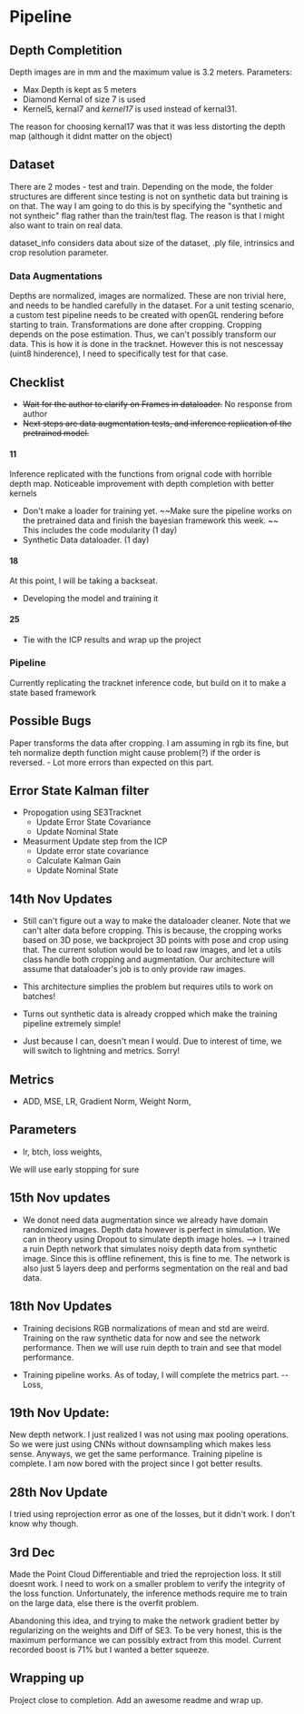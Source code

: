 # Pipeline
## Depth Completition

Depth images are in mm and the maximum value is 3.2 meters. 
Parameters: 
- Max Depth is kept as 5 meters
- Diamond Kernal of size 7 is used
- Kernel5, kernal7 and *kernel17* is used instead of kernal31. 

The reason for choosing kernal17 was that it was less distorting the depth map (although it didnt matter on the object)


## Dataset
There are 2 modes - test and train. Depending on the mode, the folder structures are different since testing is not on synthetic data but training is on that. The way I am going to do this is by specifying the "synthetic and not syntheic" flag rather than the train/test flag. The reason is that I might also want to train on real data. 

dataset_info considers data about size of the dataset, .ply file, intrinsics and crop resolution parameter. 

### Data Augmentations
Depths are normalized, images are normalized. These are non trivial here, and needs to be handled carefully in the dataset. For a unit testing scenario, a custom test pipeline needs to be created with openGL rendering before starting to train. 
Transformations are done after cropping. Cropping depends on the pose estimation. Thus, we can't possibly transform our data. This is how it is done in the tracknet. However this is not nescessay (uint8 hinderence), I need to specifically test for that case.  


## Checklist 
- ~~Wait for the author to clarify on Frames in dataloader.~~ No response from author
- ~~Next steps are data augmentation tests, and inference replication of the pretrained model.~~
#### 11
Inference replicated with the functions from orignal code with horrible depth map. Noticeable improvement with depth completion with better kernels
- Don't make a loader for training yet. ~~Make sure the pipeline works on the pretrained data and finish the bayesian framework this week. ~~ This includes the code modularity (1 day)
- Synthetic Data dataloader.  (1 day)
#### 18
At this point, I will be taking a backseat.
- Developing the model and training it
#### 25
- Tie with the ICP results and wrap up the project




### Pipeline
Currently replicating the tracknet inference code, but build on it to make a state based framework


## Possible Bugs
Paper transforms the data after cropping. I am assuming in rgb its fine, but teh normalize depth function might cause problem(?) if the order is reversed. - Lot more errors than expected on this part. 


## Error State Kalman filter

- Propogation using SE3Tracknet 
    - Update Error State Covariance
    - Update Nominal State
- Measurment Update step from the ICP
    - Update error state covariance
    - Calculate Kalman Gain
    - Update Nominal State



## 14th Nov Updates
- Still can't figure out a way to make the dataloader cleaner. Note that we can't alter data before cropping. This is because, the cropping works based on 3D pose, we backproject 3D points with pose and crop using that. The current solution would be to load raw images, and let a utils class handle both cropping and augmentation. Our architecture will assume that dataloader's job is to only provide raw images. 

- This architecture simplies the problem but requires utils to work on batches!


- Turns out synthetic data is already cropped which make the training pipeline extremely simple!


- Just because I can, doesn't mean I would. Due to interest of time, we will switch to lightning and metrics. Sorry! 


## Metrics
- ADD, MSE, LR, Gradient Norm, Weight Norm, 

## Parameters
- lr, btch, loss weights,

We will use early stopping for sure


## 15th Nov updates
- We donot need data augmentation since we already have domain randomized images. Depth data however is perfect in simulation. We can in theory using Dropout to simulate depth image holes. 
--> I trained a ruin Depth network that simulates noisy depth data from synthetic image. Since this is offline refinement, this is fine to me. The network is also just 5 layers deep and performs segmentation on the real and bad data. 

## 18th Nov Updates
- Training decisions
RGB normalizations of mean and std are weird. Training on the raw synthetic data for now and see the network performance. Then we will use ruin depth to train and see that model performance.

- Training pipeline works. As of today, I will complete the metrics part. 
-- Loss, 

## 19th Nov Update:
New depth network. I just realized I was not using max pooling operations. So we were just using CNNs without downsampling which makes less sense. Anyways, we get the same performance. Training pipeline is complete. I am now bored with the project since I got better results. 



## 28th Nov Update
I tried using reprojection error as one of the losses, but it didn't work. I don't know why though. 

## 3rd Dec
Made the Point Cloud Differentiable and tried the reprojection loss. It still doesnt work. I need to work on a smaller problem to verify the integrity of the loss function. Unfortunately, the inference methods require me to train on the large data, else there is the overfit problem. 

Abandoning this idea, and trying to make the network gradient better by regularizing on the weights and Diff of SE3. To be very honest, this is the maximum performance we can possibly extract from this model. Current recorded boost is 71% but I wanted a better squeeze. 


## Wrapping up
Project close to completion. Add an awesome readme and wrap up. 
